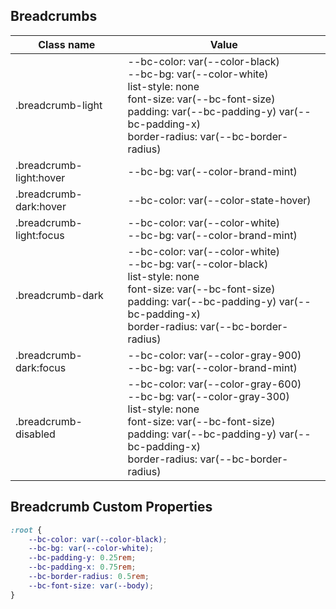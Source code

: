 ## Breadcrumbs

| Class name              | Value                                                                                                                                                                                                                        |
| ----------------------- | ---------------------------------------------------------------------------------------------------------------------------------------------------------------------------------------------------------------------------- |
| .breadcrumb-light       | --bc-color: var(--color-black)<br/>--bc-bg: var(--color-white)<br/>list-style: none<br/>font-size: var(--bc-font-size)<br/>padding: var(--bc-padding-y) var(--bc-padding-x)<br/>border-radius: var(--bc-border-radius)<br/>  |
| .breadcrumb-light:hover | --bc-bg: var(--color-brand-mint)                                                                                                                                                                                             |
| .breadcrumb-dark:hover  | --bc-color: var(--color-state-hover)                                                                                                                                                                                         |
| .breadcrumb-light:focus | --bc-color: var(--color-white)<br/> --bc-bg: var(--color-brand-mint)                                                                                                                                                         |
| .breadcrumb-dark        | --bc-color: var(--color-white)<br/>--bc-bg: var(--color-black)<br/>list-style: none<br/>font-size: var(--bc-font-size)<br/>padding: var(--bc-padding-y) var(--bc-padding-x)<br/>border-radius: var(--bc-border-radius)       |
| .breadcrumb-dark:focus  | --bc-color: var(--color-gray-900)<br/>--bc-bg: var(--color-brand-mint)                                                                                                                                                       |
| .breadcrumb-disabled    | --bc-color: var(--color-gray-600)<br/>--bc-bg: var(--color-gray-300)<br/>list-style: none<br/>font-size: var(--bc-font-size)<br/>padding: var(--bc-padding-y) var(--bc-padding-x)<br/>border-radius: var(--bc-border-radius) |

## Breadcrumb Custom Properties

```CSS
:root {
	--bc-color: var(--color-black);
	--bc-bg: var(--color-white);
	--bc-padding-y: 0.25rem;
	--bc-padding-x: 0.75rem;
	--bc-border-radius: 0.5rem;
	--bc-font-size: var(--body);
}
```
